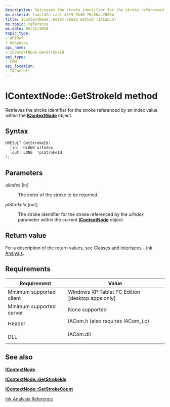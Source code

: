```yaml
---
Description: Retrieves the stroke identifier for the stroke referenced by an index value within the IContextNode object.
ms.assetid: faac142e-cac1-45f9-9b40-76c50ac7006b
title: IContextNode::GetStrokeId method (IACom.h)
ms.topic: reference
ms.date: 05/31/2018
topic_type: 
- APIRef
- kbSyntax
api_name: 
- IContextNode.GetStrokeId
api_type: 
- COM
api_location: 
- IACom.dll
---
```


# IContextNode::GetStrokeId method

Retrieves the stroke identifier for the stroke referenced by an index value within the [**IContextNode**](icontextnode.md) object.

## Syntax


```C++
HRESULT GetStrokeId(
  [in]  ULONG ulIndex,
  [out] LONG  *plStrokeId
);
```



## Parameters

<dl> <dt>

*ulIndex* \[in\]
</dt> <dd>

The index of the stroke to be returned.

</dd> <dt>

*plStrokeId* \[out\]
</dt> <dd>

The stroke identifier for the stroke referenced by the *ulIndex* parameter within the current [**IContextNode**](icontextnode.md) object.

</dd> </dl>

## Return value

For a description of the return values, see [Classes and Interfaces - Ink Analysis](classes-and-interfaces---ink-analysis.md).

## Requirements



| Requirement | Value |
|-------------------------------------|---------------------------------------------------------------------------------------------------------------|
| Minimum supported client<br/> | Windows XP Tablet PC Edition \[desktop apps only\]<br/>                                                 |
| Minimum supported server<br/> | None supported<br/>                                                                                     |
| Header<br/>                   | <dl> <dt>IACom.h (also requires IACom\_i.c)</dt> </dl> |
| DLL<br/>                      | <dl> <dt>IACom.dll</dt> </dl>                          |



## See also

<dl> <dt>

[**IContextNode**](icontextnode.md)
</dt> <dt>

[**IContextNode::GetStrokeIds**](icontextnode-getstrokeids.md)
</dt> <dt>

[**IContextNode::GetStrokeCount**](icontextnode-getstrokecount.md)
</dt> <dt>

[Ink Analysis Reference](ink-analysis-reference.md)
</dt> </dl>

 

 




